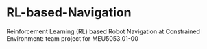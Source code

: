 # RL-based-Navigation
Reinforcement Learning (RL) based Robot Navigation at Constrained Environment: team project for MEU5053.01-00
